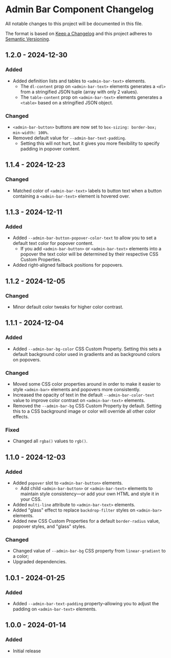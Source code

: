 # Admin Bar Component Changelog

All notable changes to this project will be documented in this file.

The format is based on [Keep a Changelog](http://keepachangelog.com/) and this project adheres to [Semantic Versioning](http://semver.org/).

## 1.2.0 - 2024-12-30
### Added
- Added definition lists and tables to `<admin-bar-text>` elements.
  - The `dl-content` prop on `<admin-bar-text>` elements generates a `<dl>` from a stringified JSON tuple (array with only 2 values).
  - The `table-content` prop on `<admin-bar-text>` elements generates a `<table>` based on a stringified JSON object.

### Changed
- `<admin-bar-button>` buttons are now set to `box-sizing: border-box; min-width: 100%`.
- Removed default value for `--admin-bar-text-padding`.
  - Setting this will not hurt, but it gives you more flexibility to specify padding in popover content.


## 1.1.4 - 2024-12-23
### Changed
- Matched color of `<admin-bar-text>` labels to button text when a button containing a `<admin-bar-text>` element is hovered over.


## 1.1.3 - 2024-12-11
### Added
- Added `--admin-bar-button-popover-color-text` to allow you to set a default text color for popover content.
  - If you add `<admin-bar-button>` or `<admin-bar-text>` elements into a popover the text color will be determined by their respective CSS Custom Properties.
- Added right-aligned fallback positions for popovers.


## 1.1.2 - 2024-12-05
### Changed
- Minor default color tweaks for higher color contrast.


## 1.1.1 - 2024-12-04
### Added
- Added `--admin-bar-bg-color` CSS Custom Property. Setting this sets a default background color used in gradients and as background colors on popovers.


### Changed
- Moved some CSS color properties around in order to make it easier to style `<admin-bar>` elements and popovers more consistently.
- Increased the opacity of text in the default `--admin-bar-color-text` value to improve color contrast on `<admin-bar-text>` elements.
- Removed the `--admin-bar-bg` CSS Custom Property by default. Setting this to a CSS background image or color will override all other color effects.

### Fixed
- Changed all `rgba()` values to `rgb()`.


## 1.1.0 - 2024-12-03
### Added
- Added `popover` slot to `<admin-bar-button>` elements.
  - Add child `<admin-bar-button>` or `<admin-bar-text>` elements to maintain style consistency—or add your own HTML and style it in your CSS.
- Added `multi-line` attribute to `<admin-bar-text>` elements.
- Added "glass" effect to replace `backdrop-filter` styles on `<admin-bar>` elements.
- Added new CSS Custom Properties for a default `border-radius` value, popover styles, and "glass" styles.

### Changed
- Changed value of `--admin-bar-bg` CSS property from `linear-gradient` to a color;
- Upgraded dependencies.


## 1.0.1 - 2024-01-25
### Added
- Added `--admin-bar-text-padding` property–allowing you to adjust the padding on `<admin-bar-text>` elements.


## 1.0.0 - 2024-01-14
### Added
- Initial release